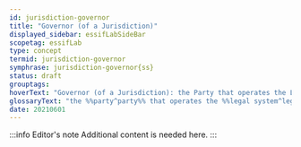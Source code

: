 ```yaml
---
id: jurisdiction-governor
title: "Governor (of a Jurisdiction)"
displayed_sidebar: essifLabSideBar
scopetag: essifLab
type: concept
termid: jurisdiction-governor
symphrase: jurisdiction-governor{ss}
status: draft
grouptags:
hoverText: "Governor (of a Jurisdiction): the Party that operates the Legal System of that Jurisdiction."
glossaryText: "the %%party^party%% that operates the %%legal system^legal-system%% of that %%jurisdiction^jurisdiction%%."
date: 20210601
---
```


:::info Editor's note
Additional content is needed here.
:::
